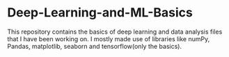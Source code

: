 # Deep-Learning-and-ML-Basics
This repository contains the basics of deep learning and data analysis files that I have been working on. 
I mostly made use of libraries like numPy, Pandas, matplotlib, seaborn and tensorflow(only the basics).
